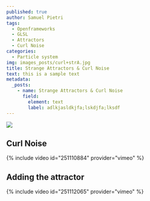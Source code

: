 ```yaml
---
published: true
author: Samuel Pietri
tags:
  - Openframeworks
  - GLSL
  - Attractors
  - Curl Noise
categories:
  - Particle system
img: images_posts/curl+strA.jpg
title: Strange Attractors & Curl Noise
text: this is a sample text
metadata:
  _posts:
    - name: Strange Attractors & Curl Noise
      field:
        element: text
        label: adlkjasldkjfa;lskdjfa;lksdf
---
```


![]({{site.baseurl}}/images_posts/curl+strA.jpg)


## Curl Noise ##

{% include video id="251110884" provider="vimeo" %}

## Adding the attractor ##

{% include video id="251112065" provider="vimeo" %}

